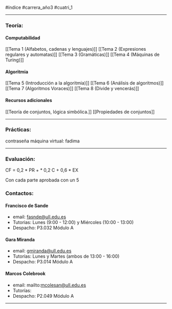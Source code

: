 #índice #carrera_año3  #cuatri_1
___
### Teoría:
#### Computabilidad
[[Tema 1 (Alfabetos, cadenas y lenguajes)]]
[[Tema 2 (Expresiones regulares y automatas)]]
[[Tema 3 (Gramáticas)]]
[[Tema 4 (Máquinas de Turing)]]
#### Algoritmia
[[Tema 5 (Introducción a la algoritmia)]]
[[Tema 6 (Análisis de algoritmos)]]
[[Tema 7 (Algoritmos Voraces)]]
[[Tema 8 (Divide y vencerás)]]
#### Recursos adicionales
[[Teoría de conjuntos, lógica simbólica.]]
[[Propiedades de conjuntos]]
___
### Prácticas:
contraseña máquina virtual: fadima
___
### Evaluación:
CF = 0,2 \* PR + \* 0,2 C + 0,6 \* EX

Con cada parte aprobada con un 5
### Contactos:
#### Francisco de Sande
+ email: fasnde@ull.edu.es
+ Tutorias: Lunes (9:00 - 12:00) y Miércoles (10:00 - 13:00)
+ Despacho: P3.032 Módulo A
#### Gara Miranda
+ email: gmiranda@ull.edu.es
+ Tutorías: Lunes y Martes (ambos de 13:00 - 16:00)
+ Despacho: P3.014 Módulo A
#### Marcos Colebrook
+ email: mailto:mcolesan@ull.edu.es
+ Tutorías: 
+ Despacho: P2.049 Módulo A
___
